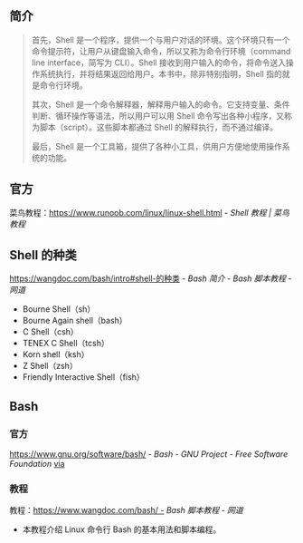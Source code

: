 ## 简介

> 首先，Shell 是一个程序，提供一个与用户对话的环境。这个环境只有一个命令提示符，让用户从键盘输入命令，所以又称为命令行环境（command line interface，简写为 CLI）。Shell 接收到用户输入的命令，将命令送入操作系统执行，并将结果返回给用户。本书中，除非特别指明，Shell 指的就是命令行环境。
>
> 其次，Shell 是一个命令解释器，解释用户输入的命令。它支持变量、条件判断、循环操作等语法，所以用户可以用 Shell 命令写出各种小程序，又称为脚本（script）。这些脚本都通过 Shell 的解释执行，而不通过编译。
>
> 最后，Shell 是一个工具箱，提供了各种小工具，供用户方便地使用操作系统的功能。

## 官方

菜鸟教程：https://www.runoob.com/linux/linux-shell.html - *Shell 教程 | 菜鸟教程*



## Shell 的种类

<https://wangdoc.com/bash/intro#shell-的种类> - *Bash 简介 - Bash 脚本教程 - 网道*

- Bourne Shell（sh）
- Bourne Again shell（bash）
- C Shell（csh）
- TENEX C Shell（tcsh）
- Korn shell（ksh）
- Z Shell（zsh）
- Friendly Interactive Shell（fish）

## Bash

### 官方

https://www.gnu.org/software/bash/ - *Bash - GNU Project - Free Software Foundation* [via](https://wangchujiang.com/linux-command/c/help.html)

### 教程

教程：https://www.wangdoc.com/bash/ - *Bash 脚本教程 - 网道*

- 本教程介绍 Linux 命令行 Bash 的基本用法和脚本编程。
